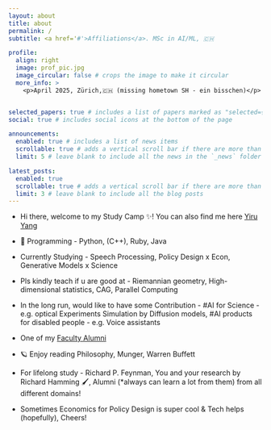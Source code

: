```yaml
---
layout: about
title: about
permalink: /
subtitle: <a href='#'>Affiliations</a>. MSc in AI/ML, 🇨🇭

profile:
  align: right
  image: prof_pic.jpg
  image_circular: false # crops the image to make it circular
  more_info: >
    <p>April 2025, Zürich,🇨🇭 (missing hometown SH - ein bisschen)</p>


selected_papers: true # includes a list of papers marked as "selected={true}"
social: true # includes social icons at the bottom of the page

announcements:
  enabled: true # includes a list of news items
  scrollable: true # adds a vertical scroll bar if there are more than 3 news items
  limit: 5 # leave blank to include all the news in the `_news` folder

latest_posts:
  enabled: true
  scrollable: true # adds a vertical scroll bar if there are more than 3 new posts items
  limit: 3 # leave blank to include all the blog posts
--- 
```

- Hi there, welcome to my Study Camp ✨! You can also find me here [Yiru Yang](https://www.linkedin.com/in/yiru-yang-420ab1198/)
- 📍 Programming - Python, (C++), Ruby, Java
- Currently Studying - Speech Processing, Policy Design x Econ, Generative Models x Science
- Pls kindly teach if u are good at - Riemannian geometry, High-dimensional statistics, CAG, Parallel Computing

- In the long run, would like to have some Contribution - #AI for Science - e.g. optical Experiments Simulation by Diffusion models, #AI products for disabled people - e.g. Voice assistants 

- One of my [Faculty Alumni](https://en.wikipedia.org/wiki/Zhu_Min_(economist))
- 🪐 Enjoy reading Philosophy, Munger, Warren Buffett

- For lifelong study - Richard P. Feynman, You and your research by Richard Hamming 🖌️, Alumni (*always can learn a lot from them) from all different domains!

- Sometimes Economics for Policy Design is super cool & Tech helps (hopefully), Cheers!


<div style="height: 7.5rem;"></div>
